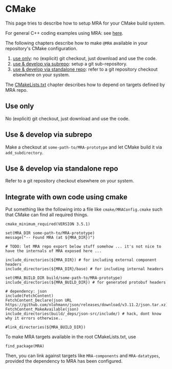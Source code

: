 # CMake
This page tries to describe how to setup MRA for your CMake build system.

For general C++ coding examples using MRA: see [here](INTEGRATION.md#Coding).

The following chapters describe how to make `@MRA` available in your repository's CMake configuration.
1. [use only](#Use-only): no (explicit) git checkout, just download and use the code.
2. [use & develop via subrepo](#Use--develop-via-subrepo): setup a git sub-repository.
3. [use & develop via standalone repo](#Use--develop-via-standalone-repo): refer to a git repository checkout elsewhere on your system.

The [CMakeLists.txt](#cmakeliststxt) chapter describes how to depend on targets defined by MRA repo.

## Use only

No (explicit) git checkout, just download and use the code.

## Use & develop via subrepo

Make a checkout at `some-path-to/MRA-prototype` and let CMake build it via `add_subdirectory`.

## Use & develop via standalone repo

Refer to a git repository checkout elsewhere on your system.

## Integrate with own code using cmake

Put something like the following into a file like `cmake/MRAConfig.cmake` such that CMake can find all required things.

```
cmake_minimum_required(VERSION 3.5.1)

set(MRA_DIR some-path-to/MRA-prototype)
message("-- Found MRA (at ${MRA_DIR})")

# TODO: let MRA repo export below stuff somehow ... it's not nice to have the internals of MRA exposed here ...

include_directories(${MRA_DIR}) # for including external component headers
include_directories(${MRA_DIR}/base) # for including internal headers

set(MRA_BUILD_DIR build/some-path-to/MRA-prototype)
include_directories(${MRA_BUILD_DIR}) # for generated protobuf headers

# dependency: json
include(FetchContent)
FetchContent_Declare(json URL https://github.com/nlohmann/json/releases/download/v3.11.2/json.tar.xz)
FetchContent_MakeAvailable(json)
include_directories(build/_deps/json-src/include/) # hack, dont know why it errors otherwise..

#link_directories(${MRA_BUILD_DIR})
```


To make MRA targets available in the root CMakeLists.txt, use
```
find_package(MRA)
```

Then, you can link against targets like `MRA-components` and `MRA-datatypes`, provided the dependency to MRA has been configured.



